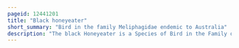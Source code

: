 ```yaml
---
pageid: 12441201
title: "Black honeyeater"
short_summary: "Bird in the family Meliphagidae endemic to Australia"
description: "The black Honeyeater is a Species of Bird in the Family of Honeyeaters meliphagidae. The black Honeyeater Exhibits sexual Dimorphism with the male black and white while the Female is a speckled grey-brown Immature Bird like the Female. The Species is endemic to australia and runs widely across the arid Areas of the Continent through open Woodland and Shrubland especially in Areas where the Emu Bush and related Species exist."
---
```

